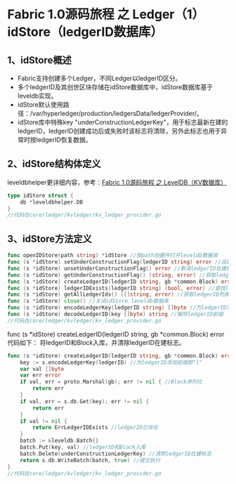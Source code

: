 # Fabric 1.0源码旅程 之 Ledger（1）idStore（ledgerID数据库）

## 1、idStore概述

* Fabric支持创建多个Ledger，不同Ledger以ledgerID区分。
* 多个ledgerID及其创世区块存储在idStore数据库中，idStore数据库基于leveldb实现。
* idStore默认使用路径：/var/hyperledger/production/ledgersData/ledgerProvider/。
* idStore库中特殊key "underConstructionLedgerKey"，用于标志最新在建的ledgerID，ledgerID创建成功后或失败时该标志将清除，另外此标志也用于异常时按ledgerID恢复数据。

## 2、idStore结构体定义

leveldbhelper更详细内容，参考：[Fabric 1.0源码旅程 之 LevelDB（KV数据库）](../leveldb/README.md)

```go
type idStore struct {
	db *leveldbhelper.DB
}
//代码在core/ledger/kvledger/kv_ledger_provider.go
```

## 3、idStore方法定义

```go
func openIDStore(path string) *idStore //按path创建并打开leveldb数据库
func (s *idStore) setUnderConstructionFlag(ledgerID string) error //设置ledgerID在建标志，将key为"underConstructionLedgerKey"，value为ledgerID写入库
func (s *idStore) unsetUnderConstructionFlag() error //取消ledgerID在建标志（确认构建失败时），删除key"underConstructionLedgerKey"
func (s *idStore) getUnderConstructionFlag() (string, error) //获取ledgerID在建标志（按ledgerID恢复时），按key"underConstructionLedgerKey"，取ledgerID
func (s *idStore) createLedgerID(ledgerID string, gb *common.Block) error //创建LedgerID，即以ledgerID为key，将创世区块写入库
func (s *idStore) ledgerIDExists(ledgerID string) (bool, error) //查找ledgerID是否存在，即查库中key为ledgerID是否存在
func (s *idStore) getAllLedgerIds() ([]string, error) //获取ledgerID列表
func (s *idStore) close() //关闭idStore leveldb数据库
func (s *idStore) encodeLedgerKey(ledgerID string) []byte //为ledgerID添加前缀即"l"
func (s *idStore) decodeLedgerID(key []byte) string //解除ledgerID前缀
//代码在core/ledger/kvledger/kv_ledger_provider.go
```

func (s *idStore) createLedgerID(ledgerID string, gb *common.Block) error代码如下：
将ledgerID和Block入库，并清除ledgerID在建标志。

```go
func (s *idStore) createLedgerID(ledgerID string, gb *common.Block) error {
	key := s.encodeLedgerKey(ledgerID) //为ledgerID添加前缀即"l"
	var val []byte
	var err error
	if val, err = proto.Marshal(gb); err != nil { //Block序列化
		return err
	}
	if val, err = s.db.Get(key); err != nil {
		return err
	}
	if val != nil {
		return ErrLedgerIDExists //ledgerID已存在
	}
	batch := &leveldb.Batch{}
	batch.Put(key, val) //ledgerID和Block入库
	batch.Delete(underConstructionLedgerKey) //清除ledgerID在建标志
	return s.db.WriteBatch(batch, true) //提交执行
}
//代码在core/ledger/kvledger/kv_ledger_provider.go
```


